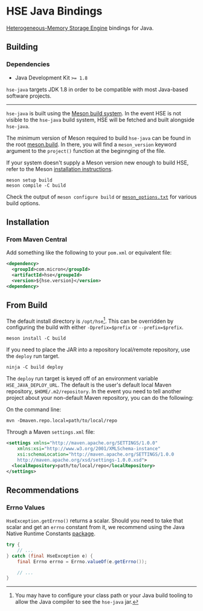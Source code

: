 # HSE Java Bindings

[Heterogeneous-Memory Storage Engine](https://github.com/hse-project/hse-java)
bindings for Java.

## Building

### Dependencies

- Java Development Kit `>= 1.8`

`hse-java` targets JDK 1.8 in order to be compatible with most Java-based
software projects.

---

`hse-java` is built using the [Meson build system](https://mesonbuild.com/).
In the event HSE is not visible to the `hse-java` build system, HSE will be
fetched and built alongside `hse-java`.

The minimum version of Meson required to build `hse-java` can be found in the
root [meson.build](./meson.build). In there, you will find a `meson_version`
keyword argument to the `project()` function at the beginnging of the file.

If your system doesn't supply a Meson version new enough to build HSE, refer to
the Meson
[installation instructions](https://mesonbuild.com/Getting-meson.html).

```shell
meson setup build
meson compile -C build
```

Check the output of `meson configure build` or
[`meson_options.txt`](./meson_options.txt) for various build options.

## Installation

### From Maven Central

Add something like the following to your `pom.xml` or equivalent file:

```xml
<dependency>
  <groupId>com.micron</groupId>
  <artifactId>hse</groupeId>
  <version>${hse.version}</version>
<dependency>
```

## From Build

The default install directory is `/opt/hse`[^1]. This can be overridden by
configuring the build with either `-Dprefix=$prefix` or `--prefix=$prefix`.

```shell
meson install -C build
```

If you need to place the JAR into a repository local/remote repository, use the
`deploy` run target.

```shell
ninja -C build deploy
```

The `deploy` run target is keyed off of an environment variable
`HSE_JAVA_DEPLOY_URL`. The default is the user's default local Maven repository,
`$HOME/.m2/repository`. In the event you need to tell another project about your
non-default Maven repository, you can do the following:

On the command line:

```shell
mvn -Dmaven.repo.local=path/to/local/repo
```

Through a Maven `settings.xml` file:

```xml
<settings xmlns="http://maven.apache.org/SETTINGS/1.0.0"
    xmlns:xsi="http://www.w3.org/2001/XMLSchema-instance"
    xsi:schemaLocation="http://maven.apache.org/SETTINGS/1.0.0
    http://maven.apache.org/xsd/settings-1.0.0.xsd">
  <localRepository>path/to/local/repo</localRepository>
</settings>
```

## Recommendations

### Errno Values

`HseException.getErrno()` returns a scalar. Should you need to take that scalar
and get an `errno` constant from it, we recommend using the Java Native Runtime
Constants
[package](https://mvnrepository.com/artifact/com.github.jnr/jnr-constants).

```java
try {
    // ...
} catch (final HseException e) {
    final Errno errno = Errno.valueOf(e.getErrno());

    // ...
}
```

[^1]: You may have to configure your class path or your Java build tooling to
allow the Java compiler to see the `hse-java` jar.
